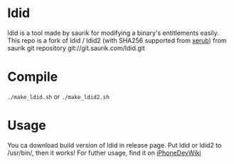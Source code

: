 # ldid
ldid is a tool made by saurik for modifying a binary's entitlements easily.
This repo is a fork of ldid / ldid2 (with SHA256 supported from [xerub](https://github.com/xerub/ldid)) from saurik git repository git://git.saurik.com/ldid.git

# Compile
```./make_ldid.sh```
or
```./make_ldid2.sh```
# Usage
You ca download build version of ldid in release page.
Put ldid or ldid2 to /usr/bin/, then it works!
For futher usage, find it on [iPhoneDevWiki](http://iphonedevwiki.net/index.php/Ldid)
